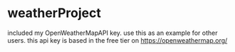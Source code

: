 # weatherProject

included my OpenWeatherMapAPI key. use this as an example for other users. this api key is based in the free tier on https://openweathermap.org/
